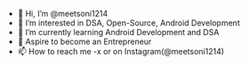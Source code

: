 - 👋 Hi, I’m @meetsoni1214
- 👀 I’m interested in DSA, Open-Source, Android Development
- 🌱 I’m currently learning Android Development and DSA
- 💪 Aspire to become an Entrepreneur
- 📫 How to reach me -x or on Instagram(@meetsoni1214)

<!---
meetsoni1214/meetsoni1214 is a ✨ special ✨ repository because its `README.md` (this file) appears on your GitHub profile.
You can click the Preview link to take a look at your changes.
--->
